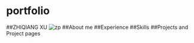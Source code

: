 # portfolio
##ZHIQIANG XU 
![zp](https://user-images.githubusercontent.com/88047590/130701698-f172a961-29dc-4dd8-bdd3-10ab7071d773.jpg)
##About me
##Experience 
##Skills
##Projects and Project pages
